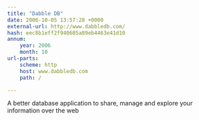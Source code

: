 ```yaml
---
title: "Dabble DB"
date: 2006-10-05 13:57:28 +0000
external-url: http://www.dabbledb.com/
hash: eec8b1eff2f940605a89eb4463e41d10
annum:
    year: 2006
    month: 10
url-parts:
    scheme: http
    host: www.dabbledb.com
    path: /

---
```


A better database application to share, manage and explore your information over the web

